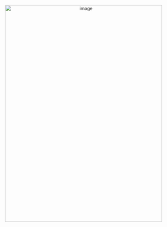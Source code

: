 <p align="center" width="100%">
    <img width="496" height="686" alt="image" src="https://github.com/user-attachments/assets/77be8eb3-8f3a-47c0-81f4-c9013a5d91bf" />
</p>
